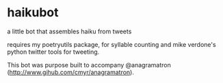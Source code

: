 haikubot
========

a little bot that assembles haiku from tweets

requires my poetryutils package, for syllable counting and mike verdone's python twitter tools for tweeting.

This bot was purpose built to accompany @anagramatron (http://www.gihub.com/cmyr/anagramatron).

